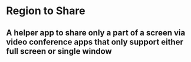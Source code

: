 # Region to Share

## A helper app to share only a part of a screen via video conference apps that only support either full screen or single window